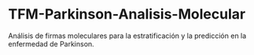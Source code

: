 # TFM-Parkinson-Analisis-Molecular
Análisis de firmas moleculares para la estratificación y la predicción en la enfermedad de Parkinson.
